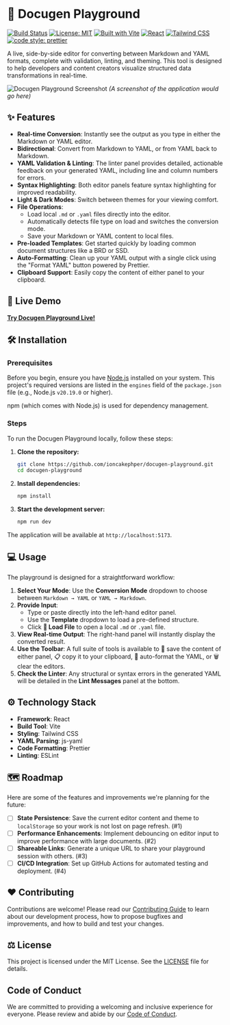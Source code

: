 # 🧪 Docugen Playground

[![Build Status](https://img.shields.io/travis/com/ioncakephper/docugen-playground.svg?style=for-the-badge)](https://travis-ci.com/ioncakephper/docugen-playground)
[![License: MIT](https://img.shields.io/badge/License-MIT-yellow.svg?style=for-the-badge)](https://opensource.org/licenses/MIT)
[![Built with Vite](https://img.shields.io/badge/Vite-B73BFE?style=for-the-badge&logo=vite&logoColor=FFD62E)](https://vitejs.dev/)
[![React](https://img.shields.io/badge/React-20232A?style=for-the-badge&logo=react&logoColor=61DAFB)](https://reactjs.org/)
[![Tailwind CSS](https://img.shields.io/badge/Tailwind_CSS-38B2AC?style=for-the-badge&logo=tailwind-css&logoColor=white)](https://tailwindcss.com/)
[![code style: prettier](https://img.shields.io/badge/code_style-prettier-ff69b4.svg?style=for-the-badge)](https://github.com/prettier/prettier)

A live, side-by-side editor for converting between Markdown and YAML formats, complete with validation, linting, and theming. This tool is designed to help developers and content creators visualize structured data transformations in real-time.

![Docugen Playground Screenshot](./.github/assets/screenshot.png)
_(A screenshot of the application would go here)_

## ✨ Features

- **Real-time Conversion**: Instantly see the output as you type in either the Markdown or YAML editor.
- **Bidirectional**: Convert from Markdown to YAML, or from YAML back to Markdown.
- **YAML Validation & Linting**: The linter panel provides detailed, actionable feedback on your generated YAML, including line and column numbers for errors.
- **Syntax Highlighting**: Both editor panels feature syntax highlighting for improved readability.
- **Light & Dark Modes**: Switch between themes for your viewing comfort.
- **File Operations**:
  - Load local `.md` or `.yaml` files directly into the editor.
  - Automatically detects file type on load and switches the conversion mode.
  - Save your Markdown or YAML content to local files.
- **Pre-loaded Templates**: Get started quickly by loading common document structures like a BRD or SSD.
- **Auto-Formatting**: Clean up your YAML output with a single click using the "Format YAML" button powered by Prettier.
- **Clipboard Support**: Easily copy the content of either panel to your clipboard.

## 🚀 Live Demo

[**Try Docugen Playground Live!**](https://ioncakephper.github.io/docugen-playground/)

## 🛠️ Installation

### Prerequisites

Before you begin, ensure you have [Node.js](https://nodejs.org/) installed on your system. This project's required versions are listed in the `engines` field of the `package.json` file (e.g., Node.js `v20.19.0` or higher).

npm (which comes with Node.js) is used for dependency management.

### Steps

To run the Docugen Playground locally, follow these steps:

1. **Clone the repository:**

   ```bash
   git clone https://github.com/ioncakephper/docugen-playground.git
   cd docugen-playground
   ```

2. **Install dependencies:**

   ```bash
   npm install
   ```

3. **Start the development server:**

   ```bash
   npm run dev
   ```

The application will be available at `http://localhost:5173`.

## 💻 Usage

The playground is designed for a straightforward workflow:

1.  **Select Your Mode**: Use the **Conversion Mode** dropdown to choose between `Markdown → YAML` or `YAML → Markdown`.
2.  **Provide Input**:
    - Type or paste directly into the left-hand editor panel.
    - Use the **Template** dropdown to load a pre-defined structure.
    - Click **📂 Load File** to open a local `.md` or `.yaml` file.
3.  **View Real-time Output**: The right-hand panel will instantly display the converted result.
4.  **Use the Toolbar**: A full suite of tools is available to 💾 save the content of either panel, 📋 copy it to your clipboard, 💅 auto-format the YAML, or 🗑️ clear the editors.
5.  **Check the Linter**: Any structural or syntax errors in the generated YAML will be detailed in the **Lint Messages** panel at the bottom.

## ⚙️ Technology Stack

- **Framework**: React
- **Build Tool**: Vite
- **Styling**: Tailwind CSS
- **YAML Parsing**: js-yaml
- **Code Formatting**: Prettier
- **Linting**: ESLint

## 🗺️ Roadmap

Here are some of the features and improvements we're planning for the future:

- [ ] **State Persistence**: Save the current editor content and theme to `localStorage` so your work is not lost on page refresh. (#1)
- [ ] **Performance Enhancements**: Implement debouncing on editor input to improve performance with large documents. (#2)
- [ ] **Shareable Links**: Generate a unique URL to share your playground session with others. (#3)
- [ ] **CI/CD Integration**: Set up GitHub Actions for automated testing and deployment. (#4)

## ❤️ Contributing

Contributions are welcome! Please read our [Contributing Guide](CONTRIBUTING.md) to learn about our development process, how to propose bugfixes and improvements, and how to build and test your changes.

## ⚖️ License

This project is licensed under the MIT License. See the [LICENSE](LICENSE) file for details.

## Code of Conduct

We are committed to providing a welcoming and inclusive experience for everyone. Please review and abide by our [Code of Conduct](CODE_OF_CONDUCT.md).

